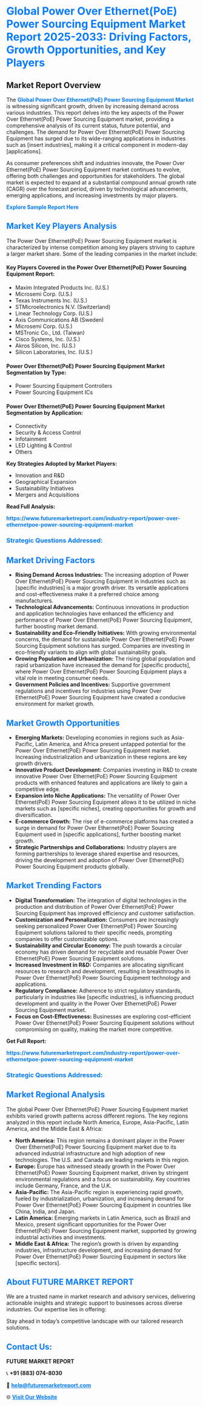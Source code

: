<h1 style="color: #007BFF;">Global Power Over Ethernet(PoE) Power Sourcing Equipment Market Report 2025-2033: Driving Factors, Growth Opportunities, and Key Players</h1>

<section id="overview">
<h2>Market Report Overview</h2>
<p>The <a href="https://www.futuremarketreport.com/industry-report/power-over-ethernetpoe-power-sourcing-equipment-market" style="color: #007BFF; text-decoration: none;"><strong>Global Power Over Ethernet(PoE) Power Sourcing Equipment Market</strong></a> is witnessing significant growth, driven by increasing demand across various industries. This report delves into the key aspects of the Power Over Ethernet(PoE) Power Sourcing Equipment market, providing a comprehensive analysis of its current status, future potential, and challenges. The demand for Power Over Ethernet(PoE) Power Sourcing Equipment has surged due to its wide-ranging applications in industries such as [insert industries], making it a critical component in modern-day [applications].</p>
<p>As consumer preferences shift and industries innovate, the Power Over Ethernet(PoE) Power Sourcing Equipment market continues to evolve, offering both challenges and opportunities for stakeholders. The global market is expected to expand at a substantial compound annual growth rate (CAGR) over the forecast period, driven by technological advancements, emerging applications, and increasing investments by major players.</p>
</section>

<section id="overview">
<p><a href="https://www.futuremarketreport.com/request-sample/reportId=90714" style="color: #007BFF; text-decoration: none;"><strong>Explore Sample Report Here</strong></a></p>
</section>

<section id="key-players">
<h2 style="color: #007BFF;">Market Key Players Analysis</h2>
<p>The Power Over Ethernet(PoE) Power Sourcing Equipment market is characterized by intense competition among key players striving to capture a larger market share. Some of the leading companies in the market include:</p>
<h4>Key Players Covered in the Power Over Ethernet(PoE) Power Sourcing Equipment Report:</h4>
<ul><li>Maxim Integrated Products Inc. (U.S.)</li><li>Microsemi Corp. (U.S.)</li><li>Texas Instruments Inc. (U.S.)</li><li>STMicroelectronics N.V. (Switzerland)</li><li>Linear Technology Corp. (U.S.)</li><li>Axis Communications AB (Sweden)</li><li>Microsemi Corp. (U.S.)</li><li>MSTronic Co., Ltd. (Taiwan)</li><li>Cisco Systems, Inc. (U.S.)</li><li>Akros Silicon, Inc. (U.S.)</li><li>Silicon Laboratories, Inc. (U.S.)</li></ul>
<h4>Power Over Ethernet(PoE) Power Sourcing Equipment Market Segmentation by Type:</h4>
<ul><li>Power Sourcing Equipment Controllers</li><li>Power Sourcing Equipment ICs</li></ul>

<h4>Power Over Ethernet(PoE) Power Sourcing Equipment Market Segmentation by Application:</h4>
<ul><li>Connectivity</li><li>Security &amp; Access Control</li><li>Infotainment</li><li>LED Lighting &amp; Control</li><li>Others</li></ul>
<p><strong>Key Strategies Adopted by Market Players:</strong></p>
<ul>
<li>Innovation and R&D</li>
<li>Geographical Expansion</li>
<li>Sustainability Initiatives</li>
<li>Mergers and Acquisitions</li>
</ul>
</section>

<section>
<p><strong>Read Full Analysis: </strong></p><a href="https://www.futuremarketreport.com/industry-report/power-over-ethernetpoe-power-sourcing-equipment-market" style="color: #007BFF; text-decoration: none;"><strong>https://www.futuremarketreport.com/industry-report/power-over-ethernetpoe-power-sourcing-equipment-market</strong></a>
<h3 style="color: #007BFF;">Strategic Questions Addressed:</h3>
</section>

<section id="driving-factors">
<h2 style="color: #007BFF;">Market Driving Factors</h2>
<ul>
<li><strong>Rising Demand Across Industries:</strong> The increasing adoption of Power Over Ethernet(PoE) Power Sourcing Equipment in industries such as [specific industries] is a major growth driver. Its versatile applications and cost-effectiveness make it a preferred choice among manufacturers.</li>
<li><strong>Technological Advancements:</strong> Continuous innovations in production and application technologies have enhanced the efficiency and performance of Power Over Ethernet(PoE) Power Sourcing Equipment, further boosting market demand.</li>
<li><strong>Sustainability and Eco-Friendly Initiatives:</strong> With growing environmental concerns, the demand for sustainable Power Over Ethernet(PoE) Power Sourcing Equipment solutions has surged. Companies are investing in eco-friendly variants to align with global sustainability goals.</li>
<li><strong>Growing Population and Urbanization:</strong> The rising global population and rapid urbanization have increased the demand for [specific products], where Power Over Ethernet(PoE) Power Sourcing Equipment plays a vital role in meeting consumer needs.</li>
<li><strong>Government Policies and Incentives:</strong> Supportive government regulations and incentives for industries using Power Over Ethernet(PoE) Power Sourcing Equipment have created a conducive environment for market growth.</li>
</ul>
</section>

<section id="growth-opportunities">
<h2 style="color: #007BFF;">Market Growth Opportunities</h2>
<ul>
<li><strong>Emerging Markets:</strong> Developing economies in regions such as Asia-Pacific, Latin America, and Africa present untapped potential for the Power Over Ethernet(PoE) Power Sourcing Equipment market. Increasing industrialization and urbanization in these regions are key growth drivers.</li>
<li><strong>Innovative Product Development:</strong> Companies investing in R&D to create innovative Power Over Ethernet(PoE) Power Sourcing Equipment products with enhanced features and applications are likely to gain a competitive edge.</li>
<li><strong>Expansion into Niche Applications:</strong> The versatility of Power Over Ethernet(PoE) Power Sourcing Equipment allows it to be utilized in niche markets such as [specific niches], creating opportunities for growth and diversification.</li>
<li><strong>E-commerce Growth:</strong> The rise of e-commerce platforms has created a surge in demand for Power Over Ethernet(PoE) Power Sourcing Equipment used in [specific applications], further boosting market growth.</li>
<li><strong>Strategic Partnerships and Collaborations:</strong> Industry players are forming partnerships to leverage shared expertise and resources, driving the development and adoption of Power Over Ethernet(PoE) Power Sourcing Equipment products globally.</li>
</ul>
</section>

<section id="trending-factors">
<h2 style="color: #007BFF;">Market Trending Factors</h2>
<ul>
<li><strong>Digital Transformation:</strong> The integration of digital technologies in the production and distribution of Power Over Ethernet(PoE) Power Sourcing Equipment has improved efficiency and customer satisfaction.</li>
<li><strong>Customization and Personalization:</strong> Consumers are increasingly seeking personalized Power Over Ethernet(PoE) Power Sourcing Equipment solutions tailored to their specific needs, prompting companies to offer customizable options.</li>
<li><strong>Sustainability and Circular Economy:</strong> The push towards a circular economy has driven demand for recyclable and reusable Power Over Ethernet(PoE) Power Sourcing Equipment solutions.</li>
<li><strong>Increased Investment in R&D:</strong> Companies are allocating significant resources to research and development, resulting in breakthroughs in Power Over Ethernet(PoE) Power Sourcing Equipment technology and applications.</li>
<li><strong>Regulatory Compliance:</strong> Adherence to strict regulatory standards, particularly in industries like [specific industries], is influencing product development and quality in the Power Over Ethernet(PoE) Power Sourcing Equipment market.</li>
<li><strong>Focus on Cost-Effectiveness:</strong> Businesses are exploring cost-efficient Power Over Ethernet(PoE) Power Sourcing Equipment solutions without compromising on quality, making the market more competitive.</li>
</ul>
</section>

<section>
<p><strong>Get Full Report: </strong></p><a href="https://www.futuremarketreport.com/industry-report/power-over-ethernetpoe-power-sourcing-equipment-market" style="color: #007BFF; text-decoration: none;"><strong>https://www.futuremarketreport.com/industry-report/power-over-ethernetpoe-power-sourcing-equipment-market</strong></a>
<h3 style="color: #007BFF;">Strategic Questions Addressed:</h3>
</section>


<section id="regional-analysis">
<h2 style="color: #007BFF;">Market Regional Analysis</h2>
<p>The global Power Over Ethernet(PoE) Power Sourcing Equipment market exhibits varied growth patterns across different regions. The key regions analyzed in this report include North America, Europe, Asia-Pacific, Latin America, and the Middle East & Africa:</p>
<ul>
<li><strong>North America:</strong> This region remains a dominant player in the Power Over Ethernet(PoE) Power Sourcing Equipment market due to its advanced industrial infrastructure and high adoption of new technologies. The U.S. and Canada are leading markets in this region.</li>
<li><strong>Europe:</strong> Europe has witnessed steady growth in the Power Over Ethernet(PoE) Power Sourcing Equipment market, driven by stringent environmental regulations and a focus on sustainability. Key countries include Germany, France, and the U.K.</li>
<li><strong>Asia-Pacific:</strong> The Asia-Pacific region is experiencing rapid growth, fueled by industrialization, urbanization, and increasing demand for Power Over Ethernet(PoE) Power Sourcing Equipment in countries like China, India, and Japan.</li>
<li><strong>Latin America:</strong> Emerging markets in Latin America, such as Brazil and Mexico, present significant opportunities for the Power Over Ethernet(PoE) Power Sourcing Equipment market, supported by growing industrial activities and investments.</li>
<li><strong>Middle East & Africa:</strong> The region’s growth is driven by expanding industries, infrastructure development, and increasing demand for Power Over Ethernet(PoE) Power Sourcing Equipment in sectors like [specific sectors].</li>
</ul>
</section>

<footer>
<h2 style="color: #007BFF;">About FUTURE MARKET REPORT</h2>
<p>We are a trusted name in market research and advisory services, delivering actionable insights and strategic support to businesses across diverse industries. Our expertise lies in offering:</p>

<p>Stay ahead in today’s competitive landscape with our tailored research solutions.</p>

<h2 style="color: #007BFF;">Contact Us:</h2>
<p><strong>FUTURE MARKET REPORT</strong></p>
<p>📞 <strong>+91 (883) 074-8030</strong></p>
<p>📧 <strong><a href="mailto:help@futuremarketreport.com" style="color: #007BFF;">help@futuremarketreport.com</a></strong></p>
<p>🌐 <strong><a href="https://www.futuremarketreport.com/" style="color: #007BFF;">Visit Our Website</a></strong></p>
</footer>